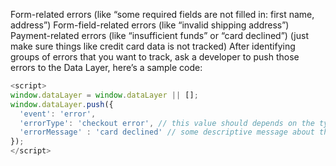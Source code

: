 Form-related errors (like “some required fields are not filled in: first name, address”)
Form-field-related errors (like “invalid shipping address”)
Payment-related errors (like “insufficient funds” or “card declined”) (just make sure things like credit card data is not tracked)
After identifying groups of errors that you want to track, ask a developer to push those errors to the Data Layer, here’s a sample code:
````javascript
<script>
window.dataLayer = window.dataLayer || [];
window.dataLayer.push({
  'event': 'error',
  'errorType': 'checkout error', // this value should depends on the type of error, e.g. form error, checkout error, etc.
  'errorMessage' : 'card declined' // some descriptive message about the error
});
</script>
````
